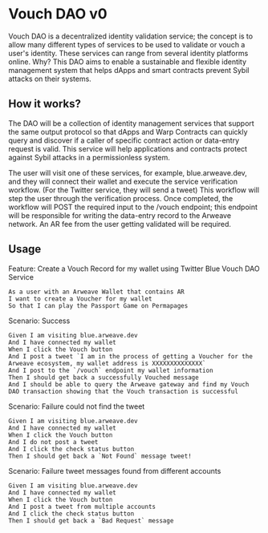 # Vouch DAO v0

Vouch DAO is a decentralized identity validation service; the concept is to allow many different types of services to be used to validate or vouch a user's identity. These services can range from several identity platforms online. Why? This DAO aims to enable a sustainable and flexible identity management system that helps dApps and smart contracts prevent Sybil attacks on their systems.

## How it works?

The DAO will be a collection of identity management services that support the same output protocol so that dApps and Warp Contracts can quickly query and discover if a caller of specific contract action or data-entry request is valid. This service will help applications and contracts protect against Sybil attacks in a permissionless system.

The user will visit one of these services, for example, blue.arweave.dev, and they will connect their wallet and execute the service verification workflow. (For the Twitter service, they will send a tweet) This workflow will step the user through the verification process. Once completed, the workflow will POST the required input to the /vouch endpoint; this endpoint will be responsible for writing the data-entry record to the Arweave network. An AR fee from the user getting validated will be required.


## Usage

Feature: Create a Vouch Record for my wallet using Twitter Blue Vouch DAO Service

```
As a user with an Arweave Wallet that contains AR
I want to create a Voucher for my wallet
So that I can play the Passport Game on Permapages
```

Scenario: Success

```
Given I am visiting blue.arweave.dev 
And I have connected my wallet
When I click the Vouch button
And I post a tweet `I am in the process of getting a Voucher for the Arweave ecosystem, my wallet address is XXXXXXXXXXXXXX`
And I post to the `/vouch` endpoint my wallet information 
Then I should get back a successfully Vouched message
And I should be able to query the Arweave gateway and find my Vouch DAO transaction showing that the Vouch transaction is successful
```

Scenario: Failure could not find the tweet

```
Given I am visiting blue.arweave.dev
And I have connected my wallet 
When I click the Vouch button
And I do not post a tweet
And I click the check status button
Then I should get back a `Not Found` message tweet!
```


Scenario: Failure tweet messages found from different accounts

```
Given I am visiting blue.arweave.dev
And I have connected my wallet
When I click the Vouch button
And I post a tweet from multiple accounts
And I click the check status button
Then I should get back a `Bad Request` message
```